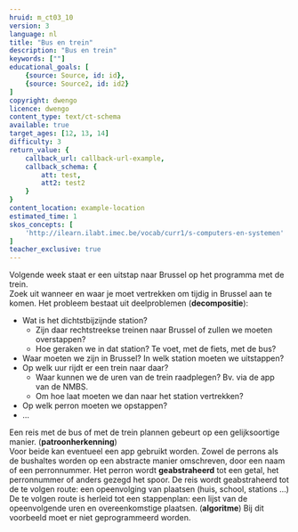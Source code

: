```yaml
---
hruid: m_ct03_10
version: 3
language: nl
title: "Bus en trein"
description: "Bus en trein"
keywords: [""]
educational_goals: [
    {source: Source, id: id}, 
    {source: Source2, id: id2}
]
copyright: dwengo
licence: dwengo
content_type: text/ct-schema
available: true
target_ages: [12, 13, 14]
difficulty: 3
return_value: {
    callback_url: callback-url-example,
    callback_schema: {
        att: test,
        att2: test2
    }
}
content_location: example-location
estimated_time: 1
skos_concepts: [
    'http://ilearn.ilabt.imec.be/vocab/curr1/s-computers-en-systemen'
]
teacher_exclusive: true
---
```


<context>
Volgende week staat er een uitstap naar Brussel op het programma met de trein.<br>
Zoek uit wanneer en waar je moet vertrekken om tijdig in Brussel aan te komen.

</context>
<decomposition>
Het probleem bestaat uit deelproblemen (<strong>decompositie</strong>):<br> 
<ul>
    <li>Wat is het dichtstbijzijnde station?
        <ul>
            <li>Zijn daar rechtstreekse treinen naar Brussel of zullen we moeten overstappen?</li>
            <li>Hoe geraken we in dat station? Te voet, met de fiets, met de bus?</li>
        </ul>
    </li>
    <li>Waar moeten we zijn in Brussel? In welk station moeten we uitstappen?</li>
    <li>Op welk uur rijdt er een trein naar daar? 
        <ul>
            <li>Waar kunnen we de uren van de trein raadplegen? Bv. via de app van de NMBS.</li>
            <li>Om hoe laat moeten we dan naar het station vertrekken?</li>
        </ul>
    </li>
    <li>Op welk perron moeten we opstappen?</li>
    <li>...</li>
</ul>
</decomposition>
<patternRecognition>
Een reis met de bus of met de trein plannen gebeurt op een gelijksoortige manier. (<strong>patroonherkenning</strong>) <br>Voor beide kan eventueel een app gebruikt worden. Zowel de perrons als de bushaltes worden op een abstracte manier omschreven, door een naam of een perronnummer.  
</patternRecognition>
<abstraction>
Het perron wordt <strong>geabstraheerd</strong> tot een getal, het perronnummer of anders gezegd het spoor.
De reis wordt geabstraheerd tot de te volgen route: een opeenvolging van plaatsen (huis, school, stations …) 
</abstraction>
<algorithms>
De te volgen route is herleid tot een stappenplan: een lijst van de opeenvolgende uren en overeenkomstige plaatsen. (<strong>algoritme</strong>)
</algorithms>
<implementation>
Bij dit voorbeeld moet er niet geprogrammeerd worden. 
</implementation>


